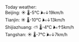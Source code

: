 Today weather:  
Beijing: ☀️   🌡️-5°C 🌬️↓19km/h  
Tianjin: ☀️   🌡️-10°C 🌬️↓13km/h  
Shijiazhuang: ⛅️  🌡️-4°C 🌬️↑5km/h  
Tangshan: ☀️   🌡️-7°C 🌬️↓7km/h  
